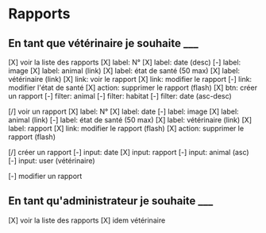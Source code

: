 # Rapports

## En tant que vétérinaire je souhaite ___

[X] voir la liste des rapports
    [X] label: N°
    [X] label: date (desc)
    [-] label: image
    [X] label: animal (link)
    [X] label: état de santé (50 max)
    [X] label: vétérinaire (link)
    [X] link: voir le rapport
    [X] link: modifier le rapport
    [-] link: modifier l'état de santé
    [X] action: supprimer le rapport (flash)
    [X] btn: créer un rapport
    [-] filter: animal
    [-] filter: habitat
    [-] filter: date (asc-desc)

[/] voir un rapport
    [X] label: N°
    [X] label: date 
    [-] label: image
    [X] label: animal (link)
    [-] label: état de santé (50 max)
    [X] label: vétérinaire (link)
    [X] label: rapport
    [X] link: modifier le rapport (flash)
    [X] action: supprimer le rapport (flash)

[/] créer un rapport
    [-] input: date
    [X] input: rapport
    [-] input: animal (asc)
    [-] input: user (vétérinaire)


[-] modifier un rapport

## En tant qu'administrateur je souhaite ___

[X] voir la liste des rapports
    [X] idem vétérinaire


